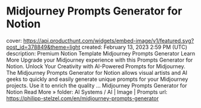 # Midjourney Prompts Generator for Notion

cover: https://api.producthunt.com/widgets/embed-image/v1/featured.svg?post_id=378849&theme=light
created: February 13, 2023 2:59 PM (UTC)
description: Premium Notion Template Midjourney Prompts Generator Learn More Upgrade your Midjourney experience with this Prompts Generator for Notion. Unlock Your Creativity with AI-Powered Prompts for Midjourney. The Midjourney Prompts Generator for Notion allows visual artists and AI geeks to quickly and easily generate unique prompts for your Midjourney projects. Use it to enrich the quality … Midjourney Prompts Generator for Notion Read More »
folder: AI Systems / AI | Image | Prompts
url: https://philipp-stelzel.com/en/midjourney-prompts-generator